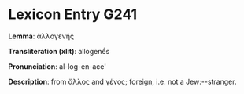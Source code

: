 # Lexicon Entry G241

**Lemma**: ἀλλογενής

**Transliteration (xlit)**: allogenḗs

**Pronunciation**: al-log-en-ace'

**Description**:
from ἄλλος and γένος; foreign, i.e. not a Jew:--stranger.

